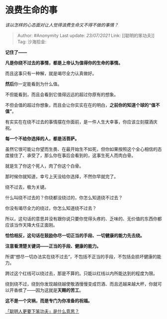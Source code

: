 # 浪费生命的事
*该以怎样的心态面对让人觉得浪费生命又不得不做的事情？*

> Author: #Anonymity
> Last update: *23/07/2021*
> Link: [[聪明的笨功夫]]
> Tag:
> 沙海拾金:

**记住了——**

**凡是你绕不过去的事情，都是上帝认为值得你的生命的事情。**

而且这事只有一种解，就是竭尽全力认真做好。

**然后**你一定能看到为什么值。

不但能看到，而且会看到它值得远远的超过你原有的想象。

不但会值的超过你想象，而且会让你实实在在的明白，**之前你的知道个球的“值不值”**。

有实实在在绕不过去的事情摆在你面前，是一件人生大幸事，你应该立刻摆酒庆祝。

**每一个不给你选择的人，都是活菩萨。**

虽然它很可能让你望而生畏、在最开始生不如死，但你如果按照这个全心相信的态度接住了、承受了，那么你在事后会看到的，这事生死人而肉白骨。

就是生了你这个死人，肉了你这个白骨。

那时候你就知道，幸亏上天没给你选择，不然你早就完了。

绕不过去，极为关键。

什么叫绕不过去的？你绕都没绕过的，你怎么知道绕不过去？

你没有竭尽全力的绕过，你怎么知道绕不过去？

所以，这句话的意思并没有跟你说只要你觉得头疼的、乏味的、无价值的东西你都应该当作天降大任正面刚。

**恰恰相反，这句话在鼓励你尽一切正当的手段、一切健康的能力先去绕。**

**注意看清楚关键词——正当的手段、健康的能力。**

所谓“想尽一切办法实在绕不过去“，不包括不正当的手段，不包括会损坏健康的能力。

跨过这个红线可以绕过去，那是不算的。只能以红线以内所能达到的程度为限。

绕到绕不过，绕到你发现越绕越使敬酒慢慢变成罚酒、而且还越来越大杯，你就可以开香槟了——因为这就是**天赐的苦工**。

**这不是一个灾祸，而是专门为你准备的祝福。**

[「聪明人更要下笨功夫」是什么意思？](https://www.zhihu.com/question/20782378/answer/1331306390)
